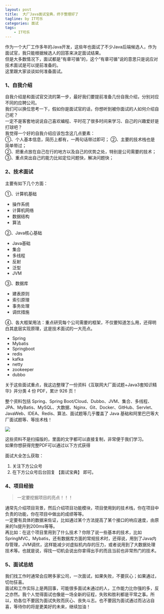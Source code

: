 ```yaml
---
layout: post
title:  大厂Java面试宝典，终于整理好了
tagline: by IT可乐
categories: 面试
tags: 
    - IT可乐
---
```


作为一个大厂工作多年的Java开发，这些年也面试了不少Java后端候选人，作为面试官，我只能根据候选人的回答来决定面试结果。  
但是大多数情况下，面试都是“有章可循”的，这个“有章可循”说的意思只是说应对技术面试是可以提前准备的。  
这里跟大家谈谈如何准备面试。

### 1、自我介绍
自我介绍是和面试官交流的第一步，最好我们要提前准备几份自我介绍，分别对应不同的应聘公司。  
我们可以换位思考一下，假如你是面试官的话，你想听到被你面试的人如何介绍自己呢？  
一定不是客套地说说自己喜欢编程、平时花了很多时间来学习、自己的兴趣爱好是打球吧？  
我觉得一个好的自我介绍应该包含这几点要素：  
①、个人基本信息，简历上都有，一两句话带过即可；
②、主要的技术栈也是简单带过；  
②、把重点放在自己在行的地方以及自己的优势之处，特别是公司需要的技术；  
③、重点突出自己的能力比如定位问题快，解决问题快；

### 2、技术面试
主要有如下几个方面：  

①、计算机基础
- 操作系统
- 计算机网络
- 数据结构 
- 算法  

②、Java核心基础
- Java基础
- 集合
- 多线程
- 反射
- 泛型
- JVM  
 
③、数据库 
- 建表原则
- 索引原理
- 事务处理
- 调优措施  

④、各大框架用法：重点研究每个公司需要的框架，不仅要知道怎么用，还得明白其底层实现原理，这是技术面试的一大亮点。   
- Spring
- Mybatis
- Springboot
- redis
- kafka
- netty
- zookeeper
- dubbo

关于这些面试重点，我这边整理了一份资料《互联网大厂面试题+Java3套知识精华》并分类 4 份 PDF，累计 926 页！  

整个资料包括 Spring、Spring Boot/Cloud、Dubbo、JVM、集合、多线程、JPA、MyBatis、MySQL、大数据、Nginx、Git、Docker、GitHub、Servlet、JavaWeb、IDEA、Redis、算法、面试题等几乎覆盖了 Java 基础和阿里巴巴等大厂面试题等、等技术栈！

![](http://www.javanorth.cn/assets/images/2021/itcore/面试宝典.jpg)   

这些资料不是扫描版的，里面的文字都可以直接复制，非常便于我们学习。  
如果你想获得完整PDF可以通过以下方式获得

面试大全怎么获取：
1. 关注下方公众号
2. 在下方公众号后台回复 【面试宝典】 即可。 

### 4、项目经验
> 一定要挖掘项目的亮点！！！

通常先介绍项目背景，然后介绍项目功能模块，项目使用到的技术栈，你在项目中负责的功能，你在项目中做出的成绩等等。  
一定要有具体的数据来佐证，比如通过某个方法提高了某个接口的响应速度，由原来的1s提升到200ms等等。  
再比如：在这个项目里用到了什么技术？你除了说一些基本的技术，比如SpringMVC，Mybatis，还有数据库方面的常规技术时，还得说，用到了Java内存管理，JVM调优，这样能减少对虚拟机内存的压力，或者说用到了大数据处理技术等。也就是说，得找一切机会说出你拿得出手的而且当前也非常热门的技术。


### 5、面试总结
我们找工作时通常会应聘多家公司，一次面试，如果失败，不要灰心；如果通过，切勿狂喜。  
面试和工作实际上是两回事，可能很多面试未通过的人，工作能力比你强的多，反之亦然。我个人觉得面试也像是一场全新的征程，失败和胜利都是平常之事。所以，劝各位不要因为面试失败而灰心、丧失斗志。也不要因为面试通过而沾沾自喜，等待你的将是更美好的未来，继续加油！
